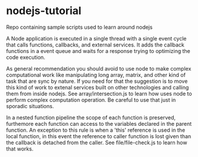 # nodejs-tutorial
Repo containing sample scripts used to learn around nodejs

A Node application is executed in a single thread with a single event cycle that calls functions,
callbacks, and external services. It adds the callback functions in a event queue and waits for
a response trying to optimizing the code execution.

As general recommendation you should avoid to use node to make complex computational work like
manipulating long array, matrix, and other kind of task that are sync by nature.
If you need for that the suggestion is to move this kind of work to extenal services built on other technologies and calling them from inside nodejs. 
See array/intersection.js to learn how uses node to perform complex computation operation. Be careful
to use that just in sporadic situations. 

In a nested function pipeline the scope of each function is preserved, furthemore each function
can access to the variables declared in the parent function. An exception to this rule is when a
'this' reference is used in the local function, in this event the reference to caller function
is lost given than the callback is detached from the caller. See file/file-check.js to learn how that
works.
